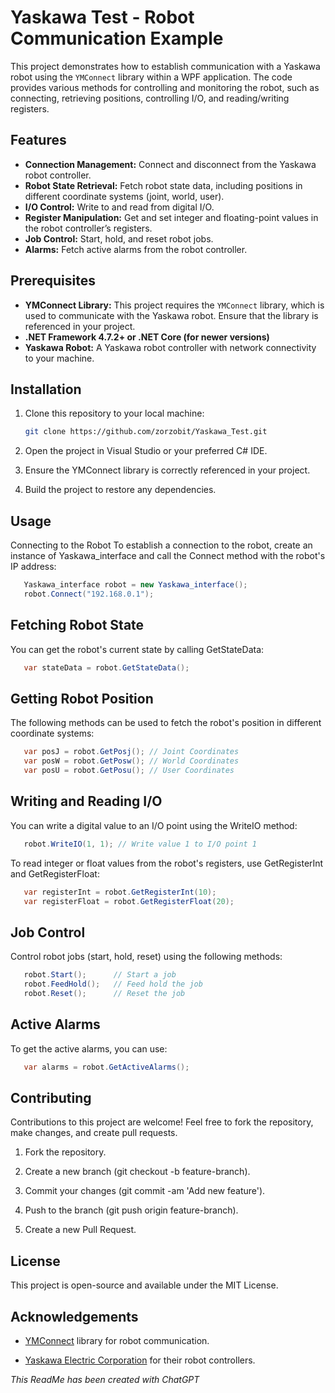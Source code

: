 # Yaskawa Test - Robot Communication Example


This project demonstrates how to establish communication with a Yaskawa robot using the `YMConnect` library within a WPF application. The code provides various methods for controlling and monitoring the robot, such as connecting, retrieving positions, controlling I/O, and reading/writing registers.

## Features

- **Connection Management:** Connect and disconnect from the Yaskawa robot controller.
- **Robot State Retrieval:** Fetch robot state data, including positions in different coordinate systems (joint, world, user).
- **I/O Control:** Write to and read from digital I/O.
- **Register Manipulation:** Get and set integer and floating-point values in the robot controller’s registers.
- **Job Control:** Start, hold, and reset robot jobs.
- **Alarms:** Fetch active alarms from the robot controller.

## Prerequisites

- **YMConnect Library:** This project requires the `YMConnect` library, which is used to communicate with the Yaskawa robot. Ensure that the library is referenced in your project.
- **.NET Framework 4.7.2+ or .NET Core (for newer versions)**
- **Yaskawa Robot:** A Yaskawa robot controller with network connectivity to your machine.

## Installation

1. Clone this repository to your local machine:
   ```bash
   git clone https://github.com/zorzobit/Yaskawa_Test.git
   ```
2. Open the project in Visual Studio or your preferred C# IDE.

3. Ensure the YMConnect library is correctly referenced in your project.

4. Build the project to restore any dependencies.

## Usage
Connecting to the Robot
To establish a connection to the robot, create an instance of Yaskawa_interface and call the Connect method with the robot's IP address:
```csharp
   Yaskawa_interface robot = new Yaskawa_interface();
   robot.Connect("192.168.0.1");
```

      
## Fetching Robot State
You can get the robot's current state by calling GetStateData:
```csharp
   var stateData = robot.GetStateData();
```
## Getting Robot Position
The following methods can be used to fetch the robot's position in different coordinate systems:
```csharp
   var posJ = robot.GetPosj(); // Joint Coordinates
   var posW = robot.GetPosw(); // World Coordinates
   var posU = robot.GetPosu(); // User Coordinates
```
## Writing and Reading I/O
You can write a digital value to an I/O point using the WriteIO method:
```csharp
   robot.WriteIO(1, 1); // Write value 1 to I/O point 1
```
To read integer or float values from the robot's registers, use GetRegisterInt and GetRegisterFloat:
```csharp
   var registerInt = robot.GetRegisterInt(10);
   var registerFloat = robot.GetRegisterFloat(20);
```

## Job Control
Control robot jobs (start, hold, reset) using the following methods:
```csharp
   robot.Start();      // Start a job
   robot.FeedHold();   // Feed hold the job
   robot.Reset();      // Reset the job
```

## Active Alarms
To get the active alarms, you can use:
```csharp
   var alarms = robot.GetActiveAlarms();
```
## Contributing
Contributions to this project are welcome! Feel free to fork the repository, make changes, and create pull requests.

1. Fork the repository.

2. Create a new branch (git checkout -b feature-branch).

3. Commit your changes (git commit -am 'Add new feature').

4. Push to the branch (git push origin feature-branch).
   
5. Create a new Pull Request.

## License
This project is open-source and available under the MIT License.

## Acknowledgements
- <a href="https://github.com/Yaskawa-Global/YMConnect" target="_blank">YMConnect</a> library for robot communication.

- <a href="https://www.yaskawa.com" target="_blank">Yaskawa Electric Corporation</a> for their robot controllers.

<i>This ReadMe has been created with ChatGPT</i>
